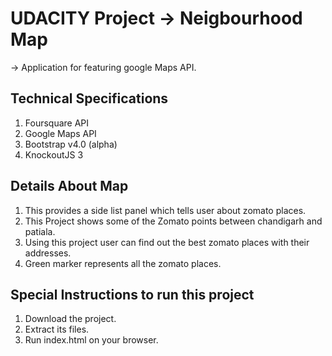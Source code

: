 #  UDACITY Project ->  Neigbourhood Map
-> Application for featuring google Maps API.


## Technical Specifications
1. Foursquare API
2. Google Maps API
3. Bootstrap v4.0 (alpha)
4. KnockoutJS 3

## Details About Map

1. This provides a side list panel which tells user about zomato places.
2. This Project shows some of the Zomato points between chandigarh and patiala.
3. Using this project user can find out the best zomato places with their addresses.
4. Green marker represents all the zomato places.




## Special Instructions to run this project
1. Download the project.
2. Extract its files.
3. Run index.html on your browser.
